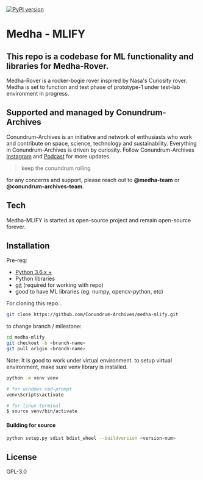 [![PyPI version](https://badge.fury.io/py/mlify.svg)](https://badge.fury.io/py/mlify)


# Medha - MLIFY
## This repo is a codebase for ML functionality and libraries for Medha-Rover.

Medha-Rover is a rocker-bogie rover inspired by Nasa's Curiosity rover.
Medha is set to function and test phase of prototype-1 under test-lab environment in progress.

## Supported and managed by Conundrum-Archives
Conundrum-Archives is an initiative and network of enthusiasts who work and contribute on space, science, technology and sustainability. Everything in Conundrum-Archives is driven by curiosity.
Follow Conundrum-Archives [Instagram](https://www.instagram.com/conundrum_archives/) and [Podcast](https://open.spotify.com/show/5nzZu8kbqktq22U3GpRYGP) for more updates.
> keep the conundrum rolling

for any concerns and support, please reach out to **@medha-team** or **@conundrum-archives-team**.

## Tech

Medha-MLIFY is started as open-source project and remain open-source forever.

## Installation

Pre-req:

- [Python 3.6.x +](https://www.python.org/downloads/)
- Python libraries
- [git](https://git-scm.com/downloads) (required for working with repo)
- good to have ML libraries (eg. numpy, opencv-python, etc)

For cloning this repo...

```sh
git clone https://github.com/Conundrum-Archives/medha-mlify.git
```

to change branch / milestone:
```sh
cd medha-mlify
git checkout -b <branch-name>
git pull origin <branch-name>
```

Note: It is good to work under virtual environment. to setup virtual environment, make sure venv library is installed.
```sh
python -m venv venv

# for windows cmd-prompt
venv\Scripts\activate

# for linux-terminal
$ source venv/bin/activate
```

#### Building for source

```sh
python setup.py sdist bdist_wheel --buildversion <version-num>
```

## License
GPL-3.0
